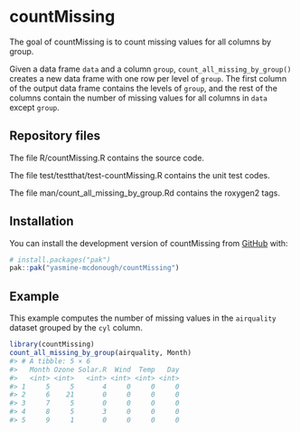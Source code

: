 
<!-- README.md is generated from README.Rmd. Please edit that file -->

# countMissing

<!-- badges: start -->
<!-- badges: end -->

The goal of countMissing is to count missing values for all columns by
group.

Given a data frame `data` and a column `group`,
`count_all_missing_by_group()` creates a new data frame with one row per
level of `group`. The first column of the output data frame contains the
levels of `group`, and the rest of the columns contain the number of
missing values for all columns in `data` except `group`.

## Repository files

The file R/countMissing.R contains the source code.

The file test/testthat/test-countMissing.R contains the unit test codes.

The file man/count_all_missing_by_group.Rd contains the roxygen2 tags.

## Installation

You can install the development version of countMissing from
[GitHub](https://github.com/) with:

``` r
# install.packages("pak")
pak::pak("yasmine-mcdonough/countMissing")
```

## Example

This example computes the number of missing values in the `airquality`
dataset grouped by the `cyl` column.

``` r
library(countMissing)
count_all_missing_by_group(airquality, Month)
#> # A tibble: 5 × 6
#>   Month Ozone Solar.R  Wind  Temp   Day
#>   <int> <int>   <int> <int> <int> <int>
#> 1     5     5       4     0     0     0
#> 2     6    21       0     0     0     0
#> 3     7     5       0     0     0     0
#> 4     8     5       3     0     0     0
#> 5     9     1       0     0     0     0
```
